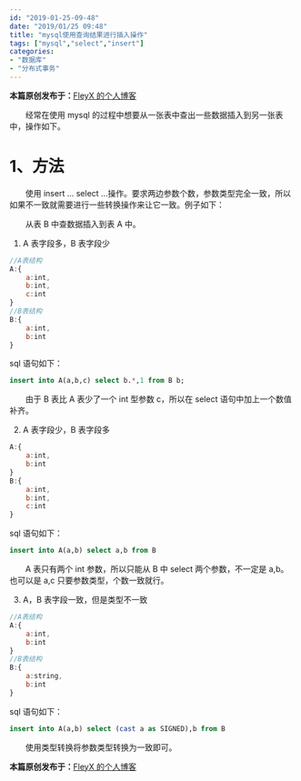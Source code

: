 ```yaml
---
id: "2019-01-25-09-48"
date: "2019/01/25 09:48"
title: "mysql使用查询结果进行插入操作"
tags: ["mysql","select","insert"]
categories: 
- "数据库"
- "分布式事务"
---
```


**本篇原创发布于：**[FleyX 的个人博客](blog.fleyx.com/blog/detail/2019-01-25-09-48)

&emsp;&emsp;经常在使用 mysql 的过程中想要从一张表中查出一些数据插入到另一张表中，操作如下。

# 1、方法

&emsp;&emsp;使用 insert ... select ...操作。要求两边参数个数，参数类型完全一致，所以如果不一致就需要进行一些转换操作来让它一致。例子如下：

&emsp;&emsp;从表 B 中查数据插入到表 A 中。

1. A 表字段多，B 表字段少

```javascript
//A表结构
A:{
    a:int,
    b:int,
    c:int
}
//B表结构
B:{
    a:int,
    b:int
}
```

sql 语句如下：

```sql
insert into A(a,b,c) select b.*,1 from B b;
```

&emsp;&emsp;由于 B 表比 A 表少了一个 int 型参数 c，所以在 select 语句中加上一个数值补齐。

<!-- more -->

2. A 表字段少，B 表字段多

```javascript
A:{
    a:int,
    b:int
}
B:{
    a:int,
    b:int,
    c:int
}
```

sql 语句如下：

```sql
insert into A(a,b) select a,b from B
```

&emsp;&emsp;A 表只有两个 int 参数，所以只能从 B 中 select 两个参数，不一定是 a,b。也可以是 a,c 只要参数类型，个数一致就行。

3. A，B 表字段一致，但是类型不一致

```javascript
//A表结构
A:{
    a:int,
    b:int
}
//B表结构
B:{
    a:string,
    b:int
}
```

sql 语句如下：

```sql
insert into A(a,b) select (cast a as SIGNED),b from B
```

&emsp;&emsp;使用类型转换将参数类型转换为一致即可。

**本篇原创发布于：**[FleyX 的个人博客](blog.fleyx.com/blog/detail/2019-01-25-09-48)